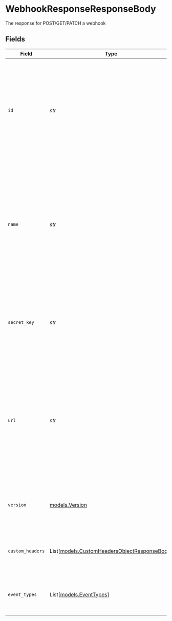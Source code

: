 # WebhookResponseResponseBody

The response for POST/GET/PATCH a webhook


## Fields

| Field                                                                                                                                                                           | Type                                                                                                                                                                            | Required                                                                                                                                                                        | Description                                                                                                                                                                     | Example                                                                                                                                                                         |
| ------------------------------------------------------------------------------------------------------------------------------------------------------------------------------- | ------------------------------------------------------------------------------------------------------------------------------------------------------------------------------- | ------------------------------------------------------------------------------------------------------------------------------------------------------------------------------- | ------------------------------------------------------------------------------------------------------------------------------------------------------------------------------- | ------------------------------------------------------------------------------------------------------------------------------------------------------------------------------- |
| `id`                                                                                                                                                                            | *str*                                                                                                                                                                           | :heavy_check_mark:                                                                                                                                                              | The ID of the webhook. This will appear in both Samsara’s cloud dashboard and the API. This is the id of the webhook. This is system generated.                                 | 23918                                                                                                                                                                           |
| `name`                                                                                                                                                                          | *str*                                                                                                                                                                           | :heavy_check_mark:                                                                                                                                                              | The name of the webhook. This will appear in both Samsara’s cloud dashboard and the API. It can be set or updated through the Samsara Dashboard or through the API at any time. | Webhook-123                                                                                                                                                                     |
| `secret_key`                                                                                                                                                                    | *str*                                                                                                                                                                           | :heavy_check_mark:                                                                                                                                                              | The secret key of the webhook. This will appear in both Samsara’s cloud dashboard and the API.                                                                                  | 11121-31231-1231212                                                                                                                                                             |
| `url`                                                                                                                                                                           | *str*                                                                                                                                                                           | :heavy_check_mark:                                                                                                                                                              | The url of the webhook. This will appear in both Samsara’s cloud dashboard and the API. It can be set or updated through the Samsara Dashboard or through the API at any time.  | https://www.webhook-123.com/webhook/listener                                                                                                                                    |
| `version`                                                                                                                                                                       | [models.Version](../models/version.md)                                                                                                                                          | :heavy_check_mark:                                                                                                                                                              | The version of the webhook.  Valid values: `2018-01-01`, `2021-06-09`                                                                                                           | 2018-01-01                                                                                                                                                                      |
| `custom_headers`                                                                                                                                                                | List[[models.CustomHeadersObjectResponseBody](../models/customheadersobjectresponsebody.md)]                                                                                    | :heavy_minus_sign:                                                                                                                                                              | The list of custom headers that users can include with their request                                                                                                            |                                                                                                                                                                                 |
| `event_types`                                                                                                                                                                   | List[[models.EventTypes](../models/eventtypes.md)]                                                                                                                              | :heavy_minus_sign:                                                                                                                                                              | The list of event types associated with a particular webhook.                                                                                                                   | [<br/>"AddressCreated",<br/>"AddressCreated",<br/>"AddressCreated"<br/>]                                                                                                        |